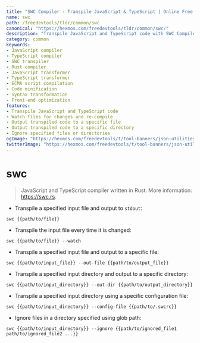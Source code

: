 ```yaml
---
title: "SWC Compiler - Transpile JavaScript & TypeScript | Online Free DevTools by Hexmos"
name: swc
path: /freedevtools/tldr/common/swc
canonical: "https://hexmos.com/freedevtools/tldr/common/swc/"
description: "Transpile JavaScript and TypeScript code with SWC Compiler. Enjoy lightning-fast compilation and modern syntax support with this Rust-based tool. Free online tool, no registration required."
category: common
keywords:
- JavaScript compiler
- TypeScript compiler
- SWC transpiler
- Rust compiler
- JavaScript transformer
- TypeScript transformer
- ECMA script compilation
- Code minification
- Syntax transformation
- Front-end optimization
features:
- Transpile JavaScript and TypeScript code
- Watch files for changes and re-compile
- Output transpiled code to a specific file
- Output transpiled code to a specific directory
- Ignore specified files or directories
ogImage: "https://hexmos.com/freedevtools/t/tool-banners/json-utilities-banner.png"
twitterImage: "https://hexmos.com/freedevtools/t/tool-banners/json-utilities-banner.png"
---
```


# swc

> JavaScript and TypeScript compiler written in Rust.
> More information: <https://swc.rs>.

- Transpile a specified input file and output to `stdout`:

`swc {{path/to/file}}`

- Transpile the input file every time it is changed:

`swc {{path/to/file}} --watch`

- Transpile a specified input file and output to a specific file:

`swc {{path/to/input_file}} --out-file {{path/to/output_file}}`

- Transpile a specified input directory and output to a specific directory:

`swc {{path/to/input_directory}} --out-dir {{path/to/output_directory}}`

- Transpile a specified input directory using a specific configuration file:

`swc {{path/to/input_directory}} --config-file {{path/to/.swcrc}}`

- Ignore files in a directory specified using glob path:

`swc {{path/to/input_directory}} --ignore {{path/to/ignored_file1 path/to/ignored_file2 ...}}`
